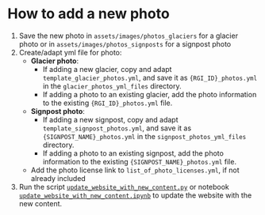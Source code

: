 # How to add a new photo

1. Save the new photo in `assets/images/photos_glaciers` for a glacier photo or in `assets/images/photos_signposts` for a signpost photo
2. Create/adapt yml file for photo:
    - **Glacier photo**:
        - If adding a new glacier, copy and adapt `template_glacier_photos.yml`, and save it as `{RGI_ID}_photos.yml` in the `glacier_photos_yml_files` directory.
        - If adding a photo to an existing glacier, add the photo information to the existing `{RGI_ID}_photos.yml` file.
    - **Signpost photo**:
        - If adding a new signpost, copy and adapt `template_signpost_photos.yml`, and save it as `{SIGNPOST_NAME}_photos.yml` in the `signpost_photos_yml_files` directory.
        - If adding a photo to an existing signpost, add the photo information to the existing `{SIGNPOST_NAME}_photos.yml` file.
    - Add the photo license link to `list_of_photo_licenses.yml`, if not already included
3. Run the script [`update_website_with_new_content.py`](../update_website_with_new_content.py) or notebook [`update_website_with_new_content.ipynb`](../update_website_with_new_content.ipynb) to update the website with the new content.